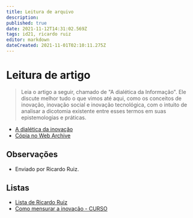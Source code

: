 ```yaml
---
title: Leitura de arquivo
description: 
published: true
date: 2021-11-12T14:31:02.569Z
tags: id21, ricardo ruiz
editor: markdown
dateCreated: 2021-11-01T02:10:11.275Z
---
```


# Leitura de artigo

> Leia o artigo a seguir, chamado de "A dialética da Informação". Ele discute melhor tudo o que vimos até aqui, como os conceitos de inovação, inovação social e inovação tecnológica, com o intuito de analisar a dicotomia existente entre esses termos em suas epistemologias e práticas.

 - [A dialética da inovação](https://readruiz.medium.com/a-dial%C3%A9tica-da-inova%C3%A7%C3%A3o-8fd3b712e5e6)
 - [Cópia no Web Archive](https://web.archive.org/web/20211018221801/https://readruiz.medium.com/a-dial%C3%A9tica-da-inova%C3%A7%C3%A3o-8fd3b712e5e6)

## Observações

- Enviado por Ricardo Ruiz.

## Listas

- [Lista de Ricardo Ruiz](/listas/ricardo-ruiz)
- [Como mensurar a inovação - CURSO](/recursos/como-mensurar-a-inovacao-curso)